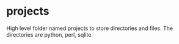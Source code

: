 # projects
High level folder named projects to store directories and files. The directories are python, perl, sqlite.
